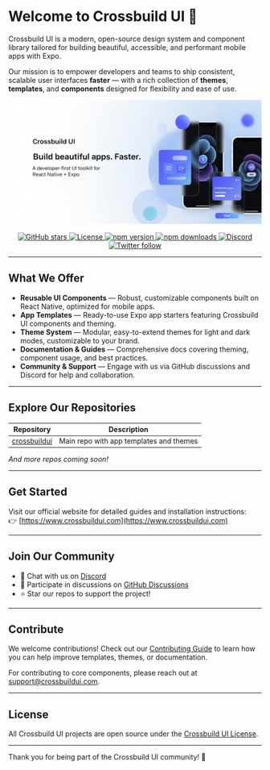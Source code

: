 # Welcome to Crossbuild UI 🚀

Crossbuild UI is a modern, open-source design system and component library tailored for building beautiful, accessible, and performant mobile apps with Expo.

Our mission is to empower developers and teams to ship consistent, scalable user interfaces **faster** — with a rich collection of **themes**, **templates**, and **components** designed for flexibility and ease of use.

<p align="center">
  <img src="https://github.com/crossbuildui/.github/blob/a3092883271962d95955f36bddc2f6f5e273e00a/profile/crossbuild-ui-cover.png" />
</p>

<p align="center">
  <a href="https://github.com/crossbuildui/crossbuildui/stargazers">
    <img src="https://img.shields.io/github/stars/crossbuildui/crossbuildui?style=social" alt="GitHub stars" />
  </a>
  <a href="https://github.com/crossbuildui/crossbuildui/blob/main/LICENSE">
    <img src="https://img.shields.io/github/license/crossbuildui/crossbuildui" alt="License" />
  </a>
  <a href="https://www.npmjs.com/package/@crossbuildui/core">
    <img src="https://img.shields.io/npm/v/@crossbuildui/core" alt="npm version" />
  </a>
  <a href="https://www.npmjs.com/package/@crossbuildui/core">
    <img src="https://img.shields.io/npm/dm/@crossbuildui/core" alt="npm downloads" />
  </a>
  <a href="https://discord.gg/QUgPps8hUn">
    <img src="https://img.shields.io/discord/QUgPps8hUn?label=Join%20Community&logo=discord" alt="Discord" />
  </a>
  <a href="https://twitter.com/crossbuildui">
    <img src="https://img.shields.io/twitter/follow/crossbuildui?style=social" alt="Twitter follow" />
  </a>
</p>

---

## What We Offer

- **Reusable UI Components** — Robust, customizable components built on React Native, optimized for mobile apps.
- **App Templates** — Ready-to-use Expo app starters featuring Crossbuild UI components and theming.
- **Theme System** — Modular, easy-to-extend themes for light and dark modes, customizable to your brand.
- **Documentation & Guides** — Comprehensive docs covering theming, component usage, and best practices.
- **Community & Support** — Engage with us via GitHub discussions and Discord for help and collaboration.

---

## Explore Our Repositories

| Repository               | Description                                      |
| ----------------------- | ------------------------------------------------|
| [crossbuildui](https://github.com/crossbuildui/crossbuildui)  | Main repo with app templates and themes           |

*And more repos coming soon!*

---

## Get Started

Visit our official website for detailed guides and installation instructions:  
👉 [https://www.crossbuildui.com](https://www.crossbuildui.com)

---

## Join Our Community

- 💬 Chat with us on [Discord](https://discord.gg/UNFyAjsp)  
- 🤝 Participate in discussions on [GitHub Discussions](https://github.com/crossbuildui/crossbuildui/discussions)  
- ⭐ Star our repos to support the project!

---

## Contribute

We welcome contributions! Check out our [Contributing Guide](https://github.com/crossbuildui/crossbuildui/blob/main/CONTRIBUTING.md) to learn how you can help improve templates, themes, or documentation.

For contributing to core components, please reach out at [support@crossbuildui.com](mailto:support@crossbuildui.com).

---

## License

All Crossbuild UI projects are open source under the [Crossbuild UI License](https://github.com/crossbuildui/crossbuildui/blob/main/LICENSE).

---

Thank you for being part of the Crossbuild UI community! 🚀
